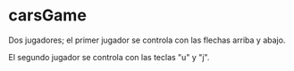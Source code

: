 # carsGame

Dos jugadores; el primer jugador se controla con las flechas arriba y abajo.

El segundo jugador se controla con las teclas "u" y "j".

